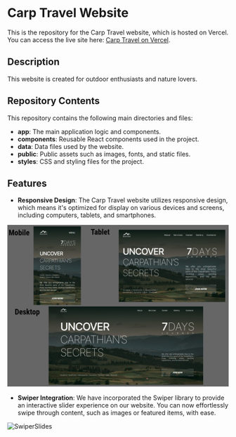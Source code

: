 # Carp Travel Website

This is the repository for the Carp Travel website, which is hosted on Vercel. You can access the live site here: [Carp Travel on Vercel](https://carp-travel-xi.vercel.app/).

## Description


This website is created for outdoor enthusiasts and nature lovers.

## Repository Contents

This repository contains the following main directories and files:

- **app**: The main application logic and components.
- **components**: Reusable React components used in the project.
- **data**: Data files used by the website.
- **public**: Public assets such as images, fonts, and static files.
- **styles**: CSS and styling files for the project.

## Features

- **Responsive Design**: The Carp Travel website utilizes responsive design, which means it's optimized for display on various devices and screens, including computers, tablets, and smartphones.

![Adaptive](public/readme/collage.jpg)
<!-- ![Mobile](https://carp-travel-xi.vercel.app/_next/image?url=/readme/mobile.jpg) -->

<!-- ![Mobile](public/readme/mobile.jpg)

![Tablet](public/readme/tablet.jpg)

![Desktop](public/readme//desktop-readme.jpg) -->

<!-- ![Tablet](https://carp-travel-xi.vercel.app/_next/image?url=/readme/tablet.jpg)

![Desktop](https://carp-travel-xi.vercel.app/_next/image?url=/readme/desktop-readme.jpg) -->

- **Swiper Integration**: We have incorporated the Swiper library to provide an interactive slider experience on our website. You can now effortlessly swipe through content, such as images or featured items, with ease.

<!-- ![Tablet](https://carp-travel-xi.vercel.app/_next/image?url=/readme/slides.gif) -->

![SwiperSlides](public/readme/slides.gif)


<!-- &w=384&q=75 -->


<!-- This is a [Next.js](https://nextjs.org/) project bootstrapped with [`create-next-app`](https://github.com/vercel/next.js/tree/canary/packages/create-next-app).

## Getting Started

First, run the development server:

```bash
npm run dev
# or
yarn dev
# or
pnpm dev
```

Open [http://localhost:3000](http://localhost:3000) with your browser to see the result.

You can start editing the page by modifying `app/page.js`. The page auto-updates as you edit the file.

This project uses [`next/font`](https://nextjs.org/docs/basic-features/font-optimization) to automatically optimize and load Inter, a custom Google Font.

## Learn More

To learn more about Next.js, take a look at the following resources:

- [Next.js Documentation](https://nextjs.org/docs) - learn about Next.js features and API.
- [Learn Next.js](https://nextjs.org/learn) - an interactive Next.js tutorial.

You can check out [the Next.js GitHub repository](https://github.com/vercel/next.js/) - your feedback and contributions are welcome!

## Deploy on Vercel

The easiest way to deploy your Next.js app is to use the [Vercel Platform](https://vercel.com/new?utm_medium=default-template&filter=next.js&utm_source=create-next-app&utm_campaign=create-next-app-readme) from the creators of Next.js.

Check out our [Next.js deployment documentation](https://nextjs.org/docs/deployment) for more details. -->
